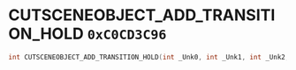# CUTSCENEOBJECT_ADD_TRANSITION_HOLD `0xC0CD3C96`

```cpp
int CUTSCENEOBJECT_ADD_TRANSITION_HOLD(int _Unk0, int _Unk1, int _Unk2, int _Unk3);
```